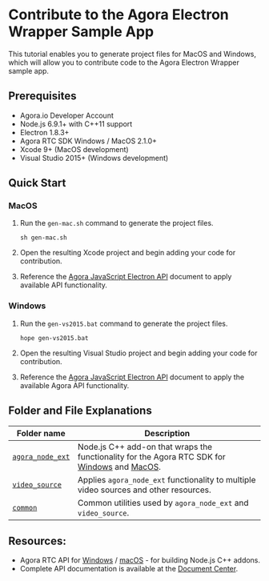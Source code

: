 # Contribute to the Agora Electron Wrapper Sample App

This tutorial enables you to generate project files for MacOS and Windows, which will allow you to contribute code to the Agora Electron Wrapper sample app.

## Prerequisites
- Agora.io Developer Account
- Node.js 6.9.1+ with C++11 support
- Electron 1.8.3+
- Agora RTC SDK Windows / MacOS 2.1.0+
- Xcode 9+ (MacOS development)
- Visual Studio 2015+ (Windows development)


## Quick Start

### MacOS

1. Run the `gen-mac.sh` command to generate the project files.

	```
	sh gen-mac.sh
	```
2. Open the resulting Xcode project and begin adding your code for contribution.

3. Reference the [Agora JavaScript Electron API](apis.md) document to apply available API functionality.

### Windows

1. Run the `gen-vs2015.bat` command to generate the project files.

	```
	hope gen-vs2015.bat
	```
2. Open the resulting Visual Studio project and begin adding your code for contribution.

3. Reference the [Agora JavaScript Electron API](apis.md) document to apply the available Agora API functionality.

## Folder and File Explanations

Folder name|Description
----- | -----
[`agora_node_ext`](agora_node_ext.md)|Node.js C++ add-on that wraps the functionality for the Agora RTC SDK for [Windows](https://docs.agora.io/en/2.2/product/Voice/API%20Reference/communication_windows_audio?platform=Windows) and [MacOS](https://docs.agora.io/en/2.2/product/Voice/API%20Reference/communication_mac_audio?platform=macOS).
[`video_source`](video_source.md)|Applies `agora_node_ext` functionality to multiple video sources and other resources.
[`common`](common.md)|Common utilities used by `agora_node_ext` and `video_source`.


## Resources:

* Agora RTC API for [Windows](https://docs.agora.io/en/2.2/product/Voice/API%20Reference/communication_windows_audio?platform=Windows) / [macOS](https://docs.agora.io/en/2.2/product/Voice/API%20Reference/communication_mac_audio?platform=macOS) - for building Node.js C++ addons.
* Complete API documentation is available at the [Document Center](https://docs.agora.io/en/).
